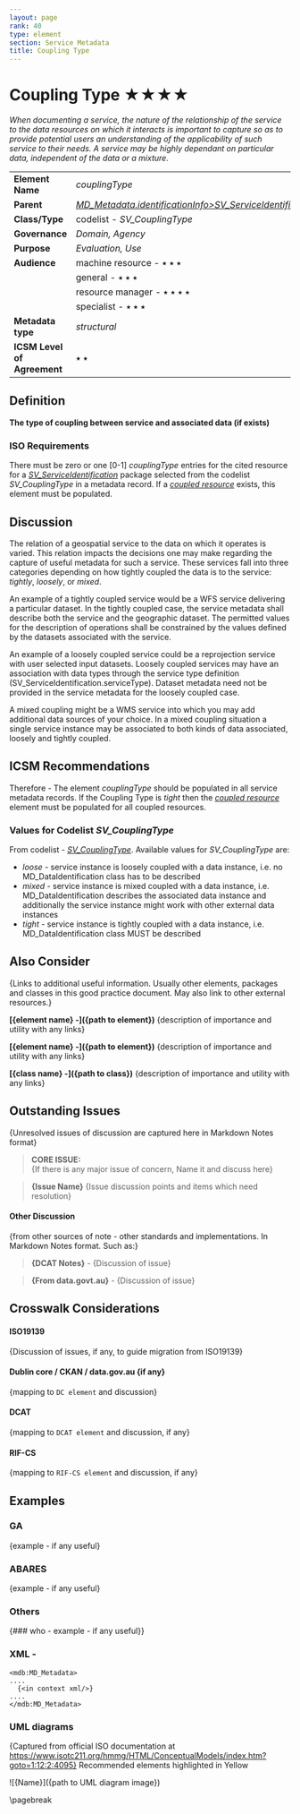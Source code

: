 ```yaml
---
layout: page
rank: 40
type: element
section: Service Metadata
title: Coupling Type
---
```

# Coupling Type  ★★★★

*When documenting a service, the nature of the relationship of the service to the data resources on which it interacts is important to capture so as to provide potential users an understanding of the applicability of such service to their needs. A service may be highly dependant on particular data, independent of the data or a mixture.*

|  |  |
| --- | --- |
| **Element Name** | *couplingType* |
| **Parent** |  *[MD_Metadata.identificationInfo>SV_ServiceIdentification](./ServiceIdentification)* |
| **Class/Type** | codelist - *SV_CouplingType* |
| **Governance** |  *Domain, Agency* |
| **Purpose** | *Evaluation, Use* |
| **Audience** | machine resource - ⭑ ⭑ ⭑ |
|  | general - ⭑ ⭑ ⭑ |
|  | resource manager - ⭑ ⭑ ⭑ ⭑ |
|  | specialist - ⭑ ⭑ ⭑ |
| **Metadata type** | *structural* |
| **ICSM Level of Agreement** | ⭑ ⭑ | 

## Definition  
**The type of coupling between service and associated data (if exists)**

### ISO Requirements

There must be zero or one [0-1]  *couplingType* entries for the cited resource for a  *[SV_ServiceIdentification](./ServiceIdentification)* package selected from the codelist *SV_CouplingType* in a metadata record. If a *[coupled resource](./CoupledResource)* exists, this element must be populated.


## Discussion  
The relation of a geospatial service to the data on which it operates is varied. This relation impacts the decisions one may make regarding the capture of useful metadata for such a service. These services fall into three categories depending on how tightly coupled the data is to the service: *tightly*, *loosely*, or *mixed*. 

An example of a tightly coupled service would be a WFS service delivering a particular dataset. In the tightly coupled case, the service metadata shall describe both the service and the geographic dataset. The permitted values for the description of operations shall be constrained by the values defined by the datasets associated with the service.

An example of a loosely coupled service could be a reprojection service with user selected input datasets. Loosely coupled services may have an association with data types through the service type definition (SV_ServiceIdentification.serviceType). Dataset metadata need not be provided in the service metadata for the loosely coupled case.

A mixed coupling might be a WMS service into which you may add additional data sources of your choice. In a mixed coupling situation a single service instance may be associated to both kinds of data associated, loosely and tightly coupled. 


## ICSM Recommendations 

Therefore - The element *couplingType* should be populated in all service metadata records. If the Coupling Type is *tight* then the  *[coupled resource](./CoupledResource)* element must be populated for all coupled resources. 

### Values for Codelist *SV_CouplingType*

From codelist - *[SV_CouplingType](https://github.com/ISO-TC211/schemas/blob/master/19115/resources/Codelist/gml/SV_CouplingType.xml)*. Available values for *SV_CouplingType* are: 

- *loose* - service instance is loosely coupled with a data instance, i.e. no MD_DataIdentification class has to be described
- *mixed* - service instance is mixed coupled with a data instance, i.e. MD_DataIdentification describes the associated data instance and additionally the service instance might work with other external data instances
- *tight* - service instance is tightly coupled with a data instance, i.e. MD_DataIdentification class MUST be described

## Also Consider
{Links to additional useful information. Usually other elements, packages and classes in this good practice document. May also link to other external resources.}

**[{element name} -]({path to element})**  {description of importance and utility with any links}

**[{element name} -]({path to element})**  {description of importance and utility with any links}

**[{class name} -]({path to class})**  {description of importance and utility with any links}

## Outstanding Issues
{Unresolved issues of discussion are captured here in Markdown Notes format}

> **CORE ISSUE:**  
{If there is any major issue of concern, Name it and discuss here}

> **{Issue Name}**
{Issue discussion points and items which need resolution}


#### Other Discussion 
{from other sources of note - other standards and implementations. In Markdown Notes format. Such as:}

> **{DCAT Notes}** -
{Discussion of issue}

> **{From data.govt.au}** -
{Discussion of issue}

## Crosswalk Considerations 

#### ISO19139 
{Discussion of issues, if any, to guide migration from ISO19139}

#### Dublin core / CKAN / data.gov.au {if any}
{mapping to `DC element` and discussion}

#### DCAT 
{mapping to `DCAT element` and discussion, if any}

#### RIF-CS
{mapping to `RIF-CS element` and discussion, if any}

## Examples

### GA
{example - if any useful}

### ABARES
{example - if any useful}

### Others
{### who - example - if any useful}}

### XML -

```
<mdb:MD_Metadata>
....
  {<in context xml/>}
....
</mdb:MD_Metadata>
```

### UML diagrams
{Captured from official ISO documentation at https://www.isotc211.org/hmmg/HTML/ConceptualModels/index.htm?goto=1:12:2:4095}
Recommended elements highlighted in Yellow

![{Name}]({path to UML diagram image})

\pagebreak
